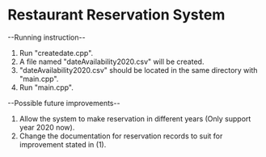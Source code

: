 # Restaurant Reservation System

--Running instruction--
1. Run "createdate.cpp".
2. A file named "dateAvailability2020.csv" will be created.
3. "dateAvailability2020.csv" should be located in the same directory with "main.cpp".
4. Run "main.cpp".

--Possible future improvements--
1. Allow the system to make reservation in different years (Only support year 2020 now).
2. Change the documentation for reservation records to suit for improvement stated in (1).
